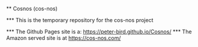 ** Cosnos (cos-nos)

*** This is the temporary repository for the cos-nos project

*** The Github Pages site is a: https://peter-bird.github.io/Cosnos/
*** The Amazon served site is at https://cos-nos.com/
